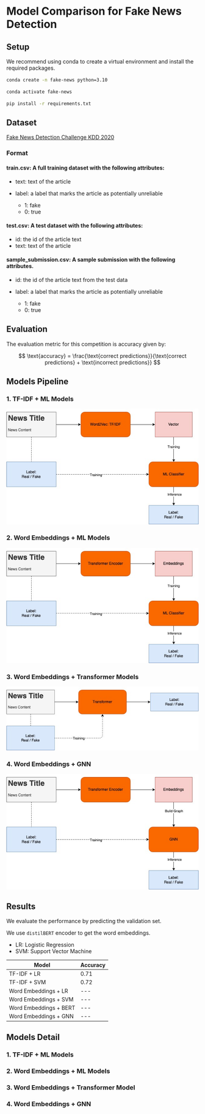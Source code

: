 # Model Comparison for Fake News Detection 

## Setup
We recommend using conda to create a virtual environment and install the required packages.
```bash
conda create -n fake-news python=3.10
```
```bash
conda activate fake-news
```
```bash
pip install -r requirements.txt
```

## Dataset
[Fake News Detection Challenge KDD 2020](https://www.kaggle.com/competitions/fakenewskdd2020)

### Format
#### train.csv: A full training dataset with the following attributes:

- text: text of the article

- label: a label that marks the article as potentially unreliable
    - 1: fake
    - 0: true

#### test.csv: A test dataset with the following attributes:

- id: the id of the article text
- text: text of the article

#### sample_submission.csv: A sample submission with the following attributes.

- id: the id of the article text from the test data

- label: a label that marks the article as potentially unreliable
    - 1: fake
    - 0: true

## Evaluation
The evaluation metric for this competition is accuracy given by:

$$
\text{accuracy} = \frac{\text{correct predictions}}{\text{correct predictions} + \text{incorrect predictions}}
$$

## Models Pipeline

### 1. TF-IDF + ML Models
![pipeline1](workflow/pipeline1.jpg)
### 2. Word Embeddings + ML Models
![pipeline2](workflow/pipeline2.jpg)
### 3. Word Embeddings + Transformer Models
![pipeline3](workflow/pipeline3.jpg)
### 4. Word Embeddings + GNN
![pipeline4](workflow/pipeline4.jpg)

## Results

We evaluate the performance by predicting the validation set.

We use `distilBERT` encoder to get the word embeddings.

- LR: Logistic Regression
- SVM: Support Vector Machine

| Model | Accuracy |
| --- | --- |
| TF-IDF + LR | 0.71 |
| TF-IDF + SVM | 0.72 |
| Word Embeddings + LR | --- |
| Word Embeddings + SVM | --- |
| Word Embeddings + BERT | --- |
| Word Embeddings + GNN | --- |

## Models Detail
### 1. TF-IDF + ML Models
### 2. Word Embeddings + ML Models
### 3. Word Embeddings + Transformer Model
### 4. Word Embeddings + GNN
